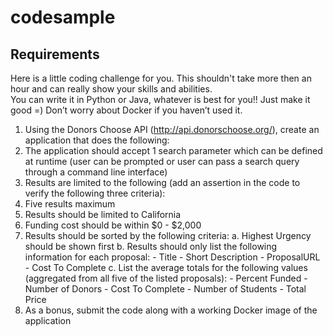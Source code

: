 # codesample

## Requirements
Here is a little coding challenge for you. This shouldn't take more then an hour and can really show your skills and abilities.  
You can write it in Python or Java, whatever is best for you!!  Just make it good =)  Don’t worry about Docker if you haven’t used it.
  
1. Using the Donors Choose API (http://api.donorschoose.org/), create an application that does the following:
2. The application should accept 1 search parameter which can be defined at runtime 
     (user can be prompted or user can pass a search query through a command line interface)
3. Results are limited to the following (add an assertion in the code to verify the following three criteria):
4. Five results maximum
5. Results should be limited to California
6. Funding cost should be within $0 -  $2,000
7. Results should be sorted by the following criteria:
     a. Highest Urgency should be shown first
     b. Results should only list the following information for each proposal:
          - Title
          - Short Description
          - ProposalURL
          - Cost To Complete
     c. List the average totals for the following values (aggregated from all five of the listed proposals):
          - Percent Funded
          - Number of Donors
          - Cost To Complete
          - Number of Students
          - Total Price
8. As a bonus, submit the code along with a working Docker image of the application
